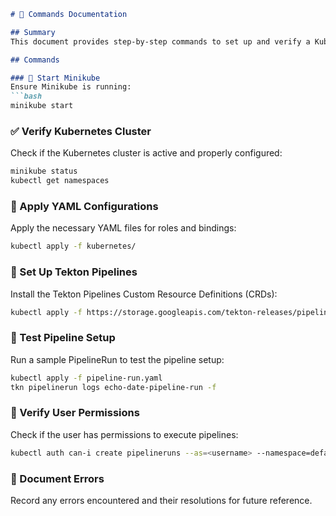 ```md
# 📜 Commands Documentation

## Summary
This document provides step-by-step commands to set up and verify a Kubernetes cluster, configure Tekton Pipelines, and test pipeline execution. Follow the instructions below to ensure a smooth setup process.

## Commands

### 🐳 Start Minikube
Ensure Minikube is running:
```bash
minikube start
```

### ✅ Verify Kubernetes Cluster
Check if the Kubernetes cluster is active and properly configured:
```bash
minikube status
kubectl get namespaces
```

### 📜 Apply YAML Configurations
Apply the necessary YAML files for roles and bindings:
```bash
kubectl apply -f kubernetes/
```

### 🔧 Set Up Tekton Pipelines
Install the Tekton Pipelines Custom Resource Definitions (CRDs):
```bash
kubectl apply -f https://storage.googleapis.com/tekton-releases/pipeline/latest/release.yaml
```

### 🚀 Test Pipeline Setup
Run a sample PipelineRun to test the pipeline setup:
```bash
kubectl apply -f pipeline-run.yaml
tkn pipelinerun logs echo-date-pipeline-run -f
```

### 🔐 Verify User Permissions
Check if the user has permissions to execute pipelines:
```bash
kubectl auth can-i create pipelineruns --as=<username> --namespace=default
```

### 📝 Document Errors
Record any errors encountered and their resolutions for future reference.
```